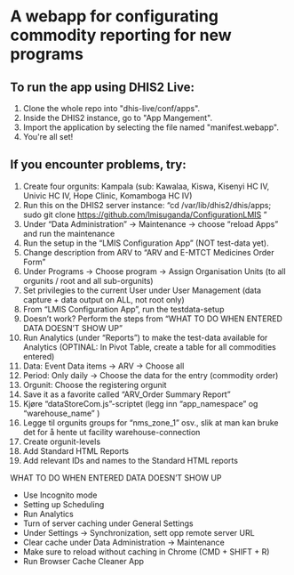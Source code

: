 # A webapp for configurating commodity reporting for new programs

## To run the app using DHIS2 Live:

1. Clone the whole repo into "dhis-live/conf/apps".
2. Inside the DHIS2 instance, go to "App Mangement".
3. Import the application by selecting the file named "manifest.webapp".
4. You're all set!

## If you encounter problems, try:

1. Create four orgunits: Kampala (sub: Kawalaa, Kiswa, Kisenyi HC IV, Univic HC IV, Hope Clinic, Komamboga HC IV)
2. Run this on the DHIS2 server instance: “cd /var/lib/dhis2/dhis/apps; sudo git clone https://github.com/lmisuganda/ConfigurationLMIS ”
3. Under “Data Administration” → Maintenance → choose “reload Apps” and run the maintenance
4. Run the setup in the “LMIS Configuration App” (NOT test-data yet).
5. Change description from ARV to “ARV and E-MTCT Medicines Order Form”
6. Under Programs → Choose program → Assign Organisation Units (to all orgunits / root and all sub-orgunits)
7. Set privilegies to the current User under User Management (data capture + data output on ALL, not root only)
8. From “LMIS Configuration App”, run the testdata-setup
9. Doesn’t work? Perform the steps from “WHAT TO DO WHEN ENTERED DATA DOESN’T SHOW UP”
10. Run Analytics (under “Reports”) to make the test-data available for Analytics
(OPTINAL: In Pivot Table, create a table for all commodities entered)
11. Data: Event Data items → ARV → Choose all
12. Period: Only daily → Choose the data for the entry (commodity order)
13. Orgunit: Choose the registering orgunit
14. Save it as a favorite called “ARV_Order Summary Report”
15. Kjøre “dataStoreCom.js”-scriptet (legg inn “app_namespace” og “warehouse_name” )
16. Legge til orgunits groups for “nms_zone_1” osv., slik at man kan bruke det for å hente ut facility warehouse-connection
17. Create orgunit-levels
18. Add Standard HTML Reports
19. Add relevant IDs and names to the Standard HTML reports



WHAT TO DO WHEN ENTERED DATA DOESN’T SHOW UP
- Use Incognito mode
- Setting up Scheduling
- Run Analytics
- Turn of server caching under General Settings
- Under Settings → Synchronization, sett opp remote server URL
- Clear cache under Data Administration → Maintenance
- Make sure to reload without caching in Chrome (CMD + SHIFT + R)
- Run Browser Cache Cleaner App
